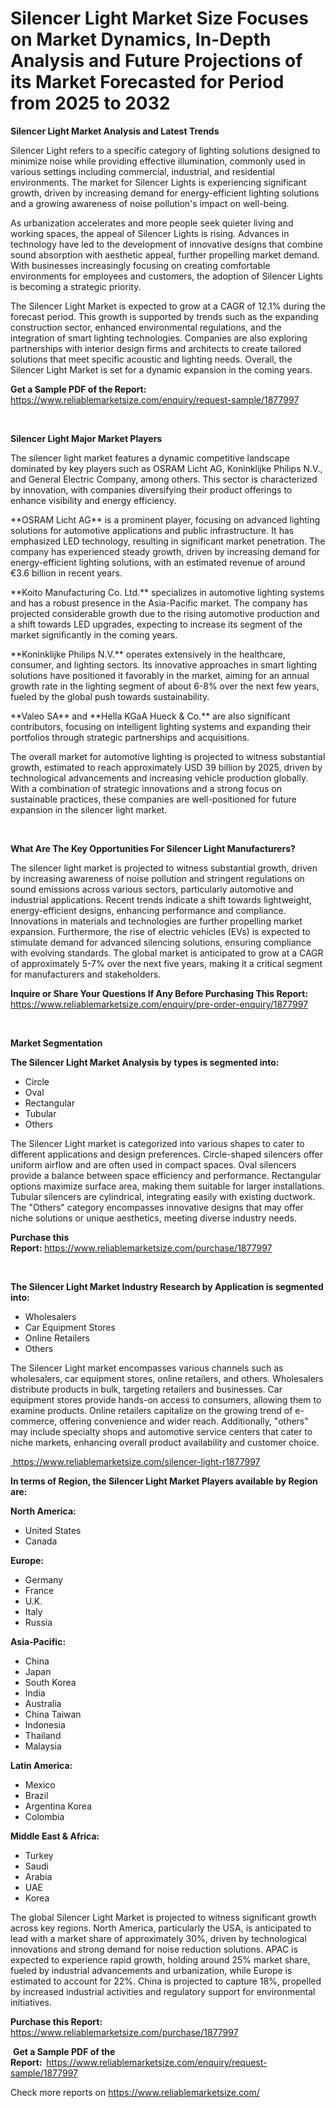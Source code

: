 <p><h1>Silencer Light Market Size Focuses on Market Dynamics, In-Depth Analysis and Future Projections of its Market Forecasted for Period from 2025 to 2032</h1></p><p><strong>Silencer Light Market Analysis and Latest Trends</strong></p>
<p><p>Silencer Light refers to a specific category of lighting solutions designed to minimize noise while providing effective illumination, commonly used in various settings including commercial, industrial, and residential environments. The market for Silencer Lights is experiencing significant growth, driven by increasing demand for energy-efficient lighting solutions and a growing awareness of noise pollution's impact on well-being. </p><p>As urbanization accelerates and more people seek quieter living and working spaces, the appeal of Silencer Lights is rising. Advances in technology have led to the development of innovative designs that combine sound absorption with aesthetic appeal, further propelling market demand. With businesses increasingly focusing on creating comfortable environments for employees and customers, the adoption of Silencer Lights is becoming a strategic priority.</p><p>The Silencer Light Market is expected to grow at a CAGR of 12.1% during the forecast period. This growth is supported by trends such as the expanding construction sector, enhanced environmental regulations, and the integration of smart lighting technologies. Companies are also exploring partnerships with interior design firms and architects to create tailored solutions that meet specific acoustic and lighting needs. Overall, the Silencer Light Market is set for a dynamic expansion in the coming years.</p></p>
<p><strong>Get a Sample PDF of the Report:&nbsp;</strong> <a href="https://www.reliablemarketsize.com/enquiry/request-sample/1877997?utm_campaign=2337&utm_medium=2&utm_source=Github&utm_content=ia&utm_term=30032025&utm_id=silencer-light">https://www.reliablemarketsize.com/enquiry/request-sample/1877997</a></p>
<p>&nbsp;</p>
<p><strong>Silencer Light Major Market Players</strong></p>
<p><p>The silencer light market features a dynamic competitive landscape dominated by key players such as OSRAM Licht AG, Koninklijke Philips N.V., and General Electric Company, among others. This sector is characterized by innovation, with companies diversifying their product offerings to enhance visibility and energy efficiency.</p><p>**OSRAM Licht AG** is a prominent player, focusing on advanced lighting solutions for automotive applications and public infrastructure. It has emphasized LED technology, resulting in significant market penetration. The company has experienced steady growth, driven by increasing demand for energy-efficient lighting solutions, with an estimated revenue of around €3.6 billion in recent years.</p><p>**Koito Manufacturing Co. Ltd.** specializes in automotive lighting systems and has a robust presence in the Asia-Pacific market. The company has projected considerable growth due to the rising automotive production and a shift towards LED upgrades, expecting to increase its segment of the market significantly in the coming years.</p><p>**Koninklijke Philips N.V.** operates extensively in the healthcare, consumer, and lighting sectors. Its innovative approaches in smart lighting solutions have positioned it favorably in the market, aiming for an annual growth rate in the lighting segment of about 6-8% over the next few years, fueled by the global push towards sustainability. </p><p>**Valeo SA** and **Hella KGaA Hueck & Co.** are also significant contributors, focusing on intelligent lighting systems and expanding their portfolios through strategic partnerships and acquisitions.</p><p>The overall market for automotive lighting is projected to witness substantial growth, estimated to reach approximately USD 39 billion by 2025, driven by technological advancements and increasing vehicle production globally. With a combination of strategic innovations and a strong focus on sustainable practices, these companies are well-positioned for future expansion in the silencer light market.</p></p>
<p>&nbsp;</p>
<p><strong>What Are The Key Opportunities For Silencer Light Manufacturers?</strong></p>
<p><p>The silencer light market is projected to witness substantial growth, driven by increasing awareness of noise pollution and stringent regulations on sound emissions across various sectors, particularly automotive and industrial applications. Recent trends indicate a shift towards lightweight, energy-efficient designs, enhancing performance and compliance. Innovations in materials and technologies are further propelling market expansion. Furthermore, the rise of electric vehicles (EVs) is expected to stimulate demand for advanced silencing solutions, ensuring compliance with evolving standards. The global market is anticipated to grow at a CAGR of approximately 5-7% over the next five years, making it a critical segment for manufacturers and stakeholders.</p></p>
<p><strong>Inquire or Share Your Questions If Any Before Purchasing This Report:</strong> <a href="https://www.reliablemarketsize.com/enquiry/pre-order-enquiry/1877997?utm_campaign=2337&utm_medium=2&utm_source=Github&utm_content=ia&utm_term=30032025&utm_id=silencer-light">https://www.reliablemarketsize.com/enquiry/pre-order-enquiry/1877997</a></p>
<p>&nbsp;</p>
<p><strong>Market Segmentation</strong></p>
<p><strong>The Silencer Light Market Analysis by types is segmented into:</strong></p>
<p><ul><li>Circle</li><li>Oval</li><li>Rectangular</li><li>Tubular</li><li>Others</li></ul></p>
<p><p>The Silencer Light market is categorized into various shapes to cater to different applications and design preferences. Circle-shaped silencers offer uniform airflow and are often used in compact spaces. Oval silencers provide a balance between space efficiency and performance. Rectangular options maximize surface area, making them suitable for larger installations. Tubular silencers are cylindrical, integrating easily with existing ductwork. The "Others" category encompasses innovative designs that may offer niche solutions or unique aesthetics, meeting diverse industry needs.</p></p>
<p><strong>Purchase this Report:&nbsp;</strong><a href="https://www.reliablemarketsize.com/purchase/1877997?utm_campaign=2337&utm_medium=2&utm_source=Github&utm_content=ia&utm_term=30032025&utm_id=silencer-light">https://www.reliablemarketsize.com/purchase/1877997</a></p>
<p>&nbsp;</p>
<p><strong>The Silencer Light Market Industry Research by Application is segmented into:</strong></p>
<p><ul><li>Wholesalers</li><li>Car Equipment Stores</li><li>Online Retailers</li><li>Others</li></ul></p>
<p><p>The Silencer Light market encompasses various channels such as wholesalers, car equipment stores, online retailers, and others. Wholesalers distribute products in bulk, targeting retailers and businesses. Car equipment stores provide hands-on access to consumers, allowing them to examine products. Online retailers capitalize on the growing trend of e-commerce, offering convenience and wider reach. Additionally, "others" may include specialty shops and automotive service centers that cater to niche markets, enhancing overall product availability and customer choice.</p></p>
<p><a href="https://www.reliablemarketsize.com/silencer-light-r1877997?utm_campaign=2337&utm_medium=2&utm_source=Github&utm_content=ia&utm_term=30032025&utm_id=silencer-light">&nbsp;https://www.reliablemarketsize.com/silencer-light-r1877997</a></p>
<p><strong>In terms of Region, the Silencer Light Market Players available by Region are:</strong></p>
<p>
    <p> <strong> North America: </strong>
        <ul>
            <li>United States</li>
            <li>Canada</li>
        </ul>
        </p> 
    <p> <strong> Europe: </strong>
        <ul>
            <li>Germany</li>
            <li>France</li>
            <li>U.K.</li>
            <li>Italy</li>
            <li>Russia</li>
        </ul>
        </p> 
    <p> <strong> Asia-Pacific: </strong>
        <ul>
            <li>China</li>
            <li>Japan</li>
            <li>South Korea</li>
            <li>India</li>
            <li>Australia</li>
            <li>China Taiwan</li>
            <li>Indonesia</li>
            <li>Thailand</li>
            <li>Malaysia</li>
        </ul>
        </p> 
    <p> <strong> Latin America: </strong>
        <ul>
            <li>Mexico</li>
            <li>Brazil</li>
            <li>Argentina Korea</li>
            <li>Colombia</li>
        </ul>
        </p> 
    <p> <strong> Middle East & Africa: </strong>
        <ul>
            <li>Turkey</li>
            <li>Saudi</li>
            <li>Arabia</li>
            <li>UAE</li>
            <li>Korea</li>
        </ul>
    </p>
    </p>
<p><p>The global Silencer Light Market is projected to witness significant growth across key regions. North America, particularly the USA, is anticipated to lead with a market share of approximately 30%, driven by technological innovations and strong demand for noise reduction solutions. APAC is expected to experience rapid growth, holding around 25% market share, fueled by industrial advancements and urbanization, while Europe is estimated to account for 22%. China is projected to capture 18%, propelled by increased industrial activities and regulatory support for environmental initiatives.</p></p>
<p><strong>Purchase this Report: </strong><a href="https://www.reliablemarketsize.com/purchase/1877997?utm_campaign=2337&utm_medium=2&utm_source=Github&utm_content=ia&utm_term=30032025&utm_id=silencer-light">https://www.reliablemarketsize.com/purchase/1877997</a></p>
<p>&nbsp;<strong>Get a Sample PDF of the Report:&nbsp;&nbsp;</strong><a href="https://www.reliablemarketsize.com/enquiry/request-sample/1877997?utm_campaign=2337&utm_medium=2&utm_source=Github&utm_content=ia&utm_term=30032025&utm_id=silencer-light">https://www.reliablemarketsize.com/enquiry/request-sample/1877997</a></p>
<p><strong></strong></p>
<p>Check more reports on <a href="https://www.reliablemarketsize.com/?utm_campaign=2337&utm_medium=2&utm_source=Github&utm_content=ia&utm_term=30032025&utm_id=silencer-light">https://www.reliablemarketsize.com/</a></p>